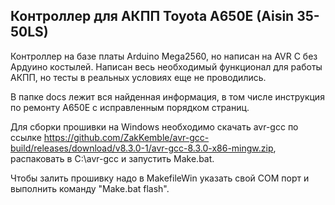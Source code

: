 ﻿## Контроллер для АКПП Toyota A650E (Aisin 35-50LS)

Контроллер на базе платы Arduino Mega2560, но написан на AVR C без Ардуино костылей.
Написан весь необходимый функционал для работы АКПП, но тесты в реальных условиях еще не проводились.

В папке docs лежит вся найденная информация, в том числе инструкция по ремонту A650E с исправленным порядком страниц.



Для сборки прошивки на Windows необходимо скачать avr-gcc по ссылке
https://github.com/ZakKemble/avr-gcc-build/releases/download/v8.3.0-1/avr-gcc-8.3.0-x86-mingw.zip, распаковать в C:\avr-gcc и запустить Make.bat.

Чтобы залить прошивку надо в MakefileWin указать свой COM порт и выполнить команду "Make.bat flash".